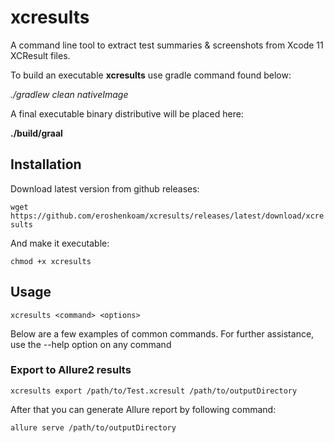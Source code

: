 # xcresults

A command line tool to extract test summaries & screenshots from Xcode 11 XCResult files.

To build an executable <b>xcresults</b> use gradle command found below:

<i>./gradlew clean nativeImage</i>

A final executable binary distributive will be placed here:

<b>./build/graal</b>


## Installation

Download latest version from github releases: 

`wget https://github.com/eroshenkoam/xcresults/releases/latest/download/xcresults`

And make it executable: 

`chmod +x xcresults`

## Usage

`xcresults <command> <options>`

Below are a few examples of common commands. For further assistance, use the --help option on any command

### Export to Allure2 results

`xcresults export /path/to/Test.xcresult /path/to/outputDirectory`

After that you can generate Allure report by following command: 

`allure serve /path/to/outputDirectory`
